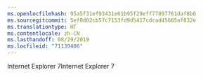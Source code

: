 ```yaml
---
ms.openlocfilehash: 95a5f31ef93431e61b95f29eff77897761daf8b6
ms.sourcegitcommit: 5ef0d02cb57c7153fd9d5417cdcad45665af832e
ms.translationtype: HT
ms.contentlocale: zh-CN
ms.lasthandoff: 08/29/2019
ms.locfileid: "71139486"
---
```

<span data-ttu-id="d1da8-101">Internet Explorer 7</span><span class="sxs-lookup"><span data-stu-id="d1da8-101">Internet Explorer 7</span></span>